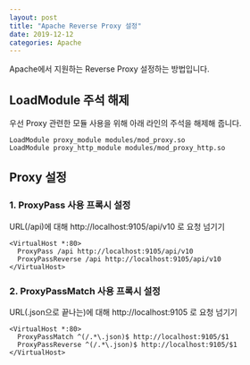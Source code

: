 ```yaml
---
layout: post
title: "Apache Reverse Proxy 설정"
date: 2019-12-12
categories: Apache
---
```


Apache에서 지원하는 Reverse Proxy 설정하는 방법입니다.

## LoadModule 주석 해제

우선 Proxy 관련한 모듈 사용을 위해 아래 라인의 주석을 해제해 줍니다.

```shell
LoadModule proxy_module modules/mod_proxy.so
LoadModule proxy_http_module modules/mod_proxy_http.so
```

## Proxy 설정

### 1. ProxyPass 사용 프록시 설정

URL(/api)에 대해 http://localhost:9105/api/v10 로 요청 넘기기

```shell
<VirtualHost *:80>
  ProxyPass /api http://localhost:9105/api/v10
  ProxyPassReverse /api http://localhost:9105/api/v10
</VirtualHost>
```

### 2. ProxyPassMatch 사용 프록시 설정

URL(.json으로 끝나는)에 대해 http://localhost:9105 로 요청 넘기기

```shell
<VirtualHost *:80>
  ProxyPassMatch ^(/.*\.json)$ http://localhost:9105/$1
  ProxyPassReverse ^(/.*\.json)$ http://localhost:9105/$1
</VirtualHost>
```
